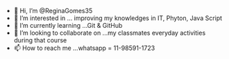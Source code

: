 - 👋 Hi, I’m @ReginaGomes35
- 👀 I’m interested in ... improving my knowledges in IT, Phyton, Java Script
- 🌱 I’m currently learning ...Git & GitHub
- 💞️ I’m looking to collaborate on ...my classmates everyday activities during that course
- 📫 How to reach me ...whatsapp = 11-98591-1723

<!---
ReginaGomes35/ReginaGomes35 is a ✨ special ✨ repository because its `README.md` (this file) appears on your GitHub profile.
You can click the Preview link to take a look at your changes.
--->
